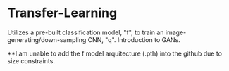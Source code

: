 # Transfer-Learning
Utilizes a pre-built classification model, "f", to train an image-generating/down-sampling CNN, "q". Introduction to GANs.

**I am unable to add the f model arquitecture (.pth) into the github due to size constraints.

